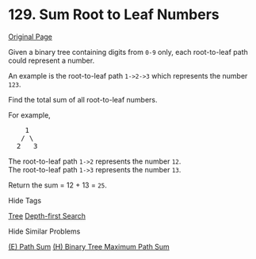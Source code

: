 # 129. Sum Root to Leaf Numbers

[Original Page](https://leetcode.com/problems/sum-root-to-leaf-numbers/)

Given a binary tree containing digits from `0-9` only, each root-to-leaf path could represent a number.

An example is the root-to-leaf path `1->2->3` which represents the number `123`.

Find the total sum of all root-to-leaf numbers.

For example,

<pre>    1
   / \
  2   3
</pre>

The root-to-leaf path `1->2` represents the number `12`.  
The root-to-leaf path `1->3` represents the number `13`.

Return the sum = 12 + 13 = `25`.

<div>

<div id="tags" class="btn btn-xs btn-warning">Hide Tags</div>

<span class="hidebutton" style="display: inline;">[Tree](/tag/tree/) [Depth-first Search](/tag/depth-first-search/)</span></div>

<div>

<div id="similar" class="btn btn-xs btn-warning">Hide Similar Problems</div>

<span class="hidebutton" style="display: inline;">[(E) Path Sum](/problems/path-sum/) [(H) Binary Tree Maximum Path Sum](/problems/binary-tree-maximum-path-sum/)</span></div>